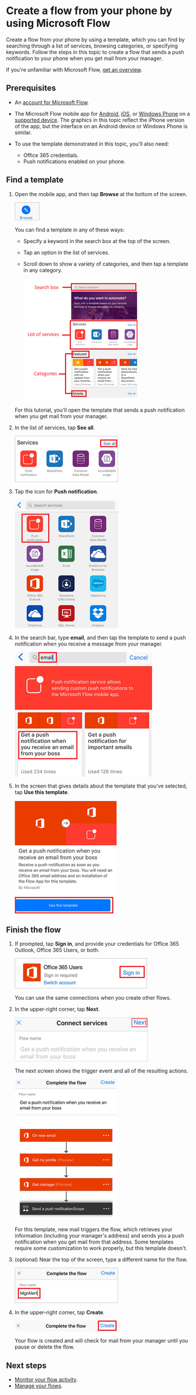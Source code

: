 <properties
    pageTitle="Create a flow from your phone | Microsoft Flow"
    description="Create a flow from a template that, for example, sends a push notification when you receive mail from an address that you specify"
    services=""
    suite="flow"
    documentationCenter="na"
    authors="adiregev"
    manager="erikre"
    editor=""
    tags=""/>

<tags
   ms.service="flow"
   ms.devlang="na"
   ms.topic="article"
   ms.tgt_pltfrm="na"
   ms.workload="na"
   ms.date="09/18/2016"
   ms.author="adiregev"/>

# Create a flow from your phone by using Microsoft Flow #
Create a flow from your phone by using a template, which you can find by searching through a list of services, browsing categories, or specifying keywords. Follow the steps in this topic to create a flow that sends a push notification to your phone when you get mail from your manager.

If you're unfamiliar with Microsoft Flow, [get an overview](getting-started.md).

## Prerequisites ##
- An [account for Microsoft Flow](sign-up-sign-in.md).
- The Microsoft Flow mobile app for [Android](https://aka.ms/flowmobiledocsandroid), [iOS](https://aka.ms/flowmobiledocsios), or [Windows Phone](https://aka.ms/flowmobilewindows) on a [supported device](getting-started.md#use-the-mobile-app). The graphics in this topic reflect the iPhone version of the app, but the interface on an Android device or Windows Phone is similar.
- To use the template demonstrated in this topic, you'll also need:

	- Office 365 credentials.
	- Push notifications enabled on your phone.

## Find a template ##
1. Open the mobile app, and then tap **Browse** at the bottom of the screen.

	![Browse icon](./media/mobile-create-flow/browse-icon.png)

	You can find a template in any of these ways:

	- Specify a keyword in the search box at the top of the screen.
	- Tap an option in the list of services.
	- Scroll down to show a variety of categories, and then tap a template in any category.

	    ![Browse tab](./media/mobile-create-flow/browse-tab.png)

	For this tutorial, you'll open the template that sends a push notification when you get mail from your manager.

1. In the list of services, tap **See all**.

	![Show list of services](./media/mobile-create-flow/list-services.png)

1. Tap the icon for **Push notification**.

	![Push notifications](./media/mobile-create-flow/push-notifications.png)

1. In the search bar, type **email**, and then tap the template to send a push notification when you receive a message from your manager.

	![Choose template](./media/mobile-create-flow/choose-template.png)

1. In the screen that gives details about the template that you've selected, tap **Use this template**.

	![Confirm template](./media/mobile-create-flow/confirm-template.png)

## Finish the flow ##
1. If prompted, tap **Sign in**, and provide your credentials for Office 365 Outlook, Office 365 Users, or both.

	![Sign in to Office 365](./media/mobile-create-flow/office-signin.png)

	You can use the same connections when you create other flows.

1. In the upper-right corner, tap **Next**.

	![Tap Next](./media/mobile-create-flow/next.png)

	The next screen shows the trigger event and all of the resulting actions.

	![Trigger event and actions](./media/mobile-create-flow/flow-structure.png)

	For this template, new mail triggers the flow, which retrieves your information (including your manager's address) and sends you a push notification when you get mail from that address. Some templates require some customization to work properly, but this template doesn't.

1. (optional) Near the top of the screen, type a different name for the flow.

	![Rename flow](./media/mobile-create-flow/rename-flow.png)

1. In the upper-right corner, tap **Create**.

	![Create flow](./media/mobile-create-flow/create-flow.png)

	Your flow is created and will check for mail from your manager until you pause or delete the flow.

## Next steps ##
- [Monitor your flow activity](mobile-monitor-activity.md).
- [Manage your flows](mobile-manage-flows.md).
